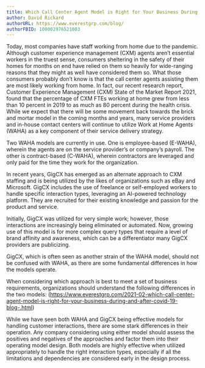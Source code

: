 ```yaml
---
title: Which Call Center Agent Model is Right for Your Business During and After COVID-19?
author: David Rickard
authorURL: https://www.everestgrp.com/blog/
authorFBID: 100002976521003
---
```


Today, most companies have staff working from home due to the pandemic. Although customer experience management (CXM) agents aren’t essential workers in the truest sense, consumers sheltering in the safety of their homes for months on end have relied on them so heavily for wide-ranging reasons that they might as well have considered them so. What those consumers probably don’t know is that the call center agents assisting them are most likely working from home. In fact, our recent research report, Customer Experience Management (CXM) State of the Market Report 2021, found that the percentage of CXM FTEs working at home grew from less than 10 percent in 2019 to as much as 80 percent during the health crisis. While we expect that there will be some movement back towards the brick and mortar model in the coming months and years, many service providers and in-house contact centers will continue to utilize Work at Home Agents (WAHA) as a key component of their service delivery strategy.

<!--truncate-->

Two WAHA models are currently in use. One is employee-based (E-WAHA), wherein the agents are on the service provider’s or company’s payroll. The other is contract-based (C-WAHA), wherein contractors are leveraged and only paid for the time they work for the organization.

In recent years, GigCX has emerged as an alternate approach to CXM staffing and is being utilized by the likes of organizations such as eBay and Microsoft. GigCX includes the use of freelance or self-employed workers to handle specific interaction types, leveraging an AI-powered technology platform. They are recruited for their existing knowledge and passion for the product and service.

Initially, GigCX was utilized for very simple work; however, those interactions are increasingly being eliminated or automated. Now, growing use of this model is for more complex query types that require a level of brand affinity and awareness, which can be a differentiator many GigCX providers are publicizing.

GigCX, which is often seen as another strain of the WAHA model, should not be confused with WAHA, as there are some fundamental differences in how the models operate.

When considering which approach is best to meet a set of business requirements, organizations should understand the following differences in the two models: (https://www.everestgrp.com/2021-02-which-call-center-agent-model-is-right-for-your-business-during-and-after-covid-19-blog-.html)

While we have seen both WAHA and GigCX being effective models for handling customer interactions, there are some stark differences in their operation. Any company considering using either model should assess the positives and negatives of the approaches and factor them into their operating model design. Both models are highly effective when utilized appropriately to handle the right interaction types, especially if all the limitations and dependencies are considered early in the design process.

